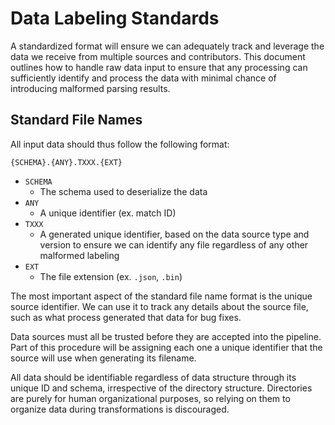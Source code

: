 # Data Labeling Standards

A standardized format will ensure we can adequately track and leverage the data we receive from multiple sources and contributors. This document outlines how to handle raw data input to ensure that any processing can sufficiently identify and process the data with minimal chance of introducing malformed parsing results.

## Standard File Names
All input data should thus follow the following format:

```
{SCHEMA}.{ANY}.TXXX.{EXT}
```

- `SCHEMA`
  - The schema used to deserialize the data
- `ANY`
  - A unique identifier (ex. match ID)
- `TXXX`
  - A generated unique identifier, based on the data source type and version to ensure we can identify any file regardless of any other malformed labeling
- `EXT`
  - The file extension (ex. `.json`, `.bin`)
 
The most important aspect of the standard file name format is the unique source identifier. We can use it to track any details about the source file, such as what process generated that data for bug fixes.

Data sources must all be trusted before they are accepted into the pipeline. Part of this procedure will be assigning each one a unique identifier that the source will use when generating its filename.

All data should be identifiable regardless of data structure through its unique ID and schema, irrespective of the directory structure. Directories are purely for human organizational purposes, so relying on them to organize data during transformations is discouraged.
